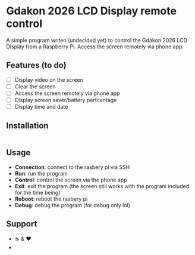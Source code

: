 ﻿# Gdakon 2026 LCD Display remote control
A simple program writen (undecided yet) to control the Gdakon 2026 LCD Display from a Raspberry Pi. Access the screen remotely via phone app.

## Features (to do)
- [ ] Display video on the screen
- [ ] Clear the screen
- [ ] Access the screen remotely via phone app
- [ ] Display screen saver/battery pertcentage
- [ ] Display time and date

## Installation
```

```


## Usage
- **Connection**: connect to the rasbery pi via SSH
- **Run**: run the program
- **Control**: control the screen via the phone app
- **Exit**: exit the program (the screen still works with the program included for the time being)
- **Reboot**: reboot the rasbery pi
- **Debug**: debug the program (for debug only lol)

## Support
- ☕ & ♥
- 